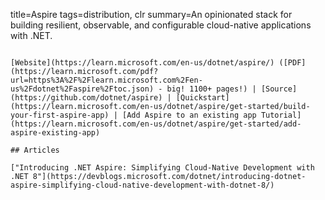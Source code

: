 title=Aspire
tags=distribution, clr
summary=An opinionated stack for building resilient, observable, and configurable cloud-native applications with .NET.
~~~~~~

[Website](https://learn.microsoft.com/en-us/dotnet/aspire/) ([PDF](https://learn.microsoft.com/pdf?url=https%3A%2F%2Flearn.microsoft.com%2Fen-us%2Fdotnet%2Faspire%2Ftoc.json) - big! 1100+ pages!) | [Source](https://github.com/dotnet/aspire) | [Quickstart](https://learn.microsoft.com/en-us/dotnet/aspire/get-started/build-your-first-aspire-app) | [Add Aspire to an existing app Tutorial](https://learn.microsoft.com/en-us/dotnet/aspire/get-started/add-aspire-existing-app)

## Articles

["Introducing .NET Aspire: Simplifying Cloud-Native Development with .NET 8"](https://devblogs.microsoft.com/dotnet/introducing-dotnet-aspire-simplifying-cloud-native-development-with-dotnet-8/)

